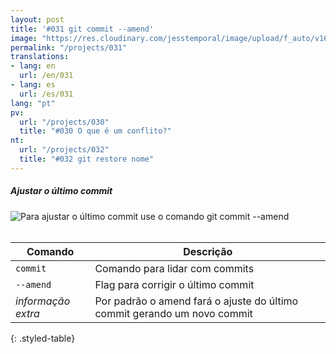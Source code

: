 ```yaml
---
layout: post
title: '#031 git commit --amend'
image: "https://res.cloudinary.com/jesstemporal/image/upload/f_auto/v1642878676/gitfichas/pt/031/thumbnail_feaxh7.jpg"
permalink: "/projects/031"
translations:
- lang: en
  url: /en/031
- lang: es
  url: /es/031
lang: "pt"
pv:
  url: "/projects/030"
  title: "#030 O que é um conflito?"
nt:
  url: "/projects/032"
  title: "#032 git restore nome"
---
```

##### Ajustar o último commit 

<img alt="Para ajustar o último commit use o comando git commit --amend" src="https://res.cloudinary.com/jesstemporal/image/upload/v1642878676/gitfichas/pt/031/full_fuuzjj.jpg"><br><br>

| Comando | Descrição |
|---------|-------------|
| `commit` | Comando para lidar com commits |
| `--amend` | Flag para corrigir o último commit |
| _informação extra_ | Por padrão o amend fará o ajuste do último commit gerando um novo commit |
{: .styled-table}
